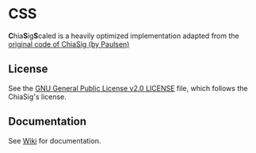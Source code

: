 # CSS
**C**hia**S**ig**S**caled is a heavily optimized implementation adapted from the [original code of ChiaSig (by Paulsen)](http://folk.uio.no/jonaspau/chiasig/)

## License
See the [GNU General Public License v2.0 LICENSE](LICENSE) file, which follows the ChiaSig's license.

## Documentation
See [Wiki](https://github.com/cheehongsg/ChiaSigScaled/wiki) for documentation.
